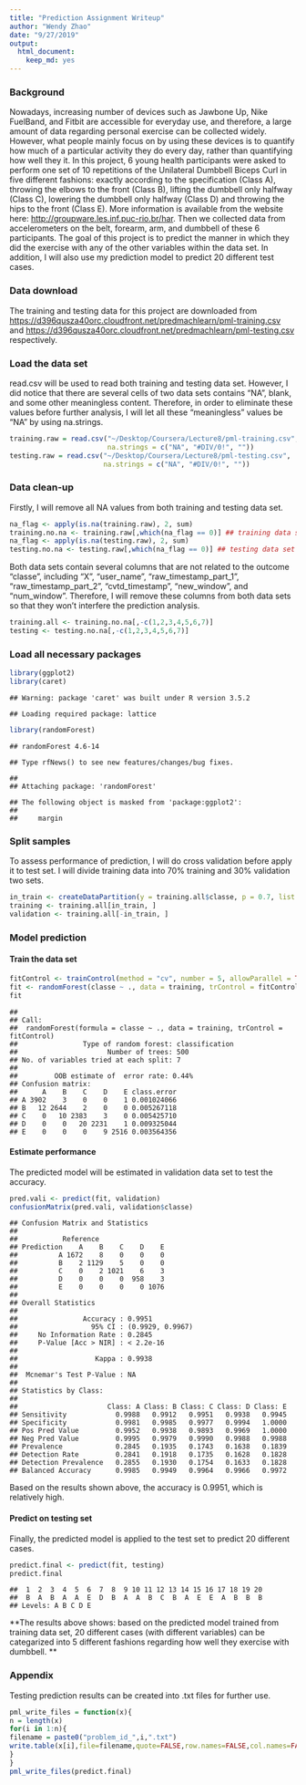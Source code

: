 ```yaml
---
title: "Prediction Assignment Writeup"
author: "Wendy Zhao"
date: "9/27/2019"
output: 
  html_document: 
    keep_md: yes
---
```




### Background 
Nowadays, increasing number of devices such as Jawbone Up, Nike FuelBand, and Fitbit are accessible for everyday use, and therefore, a large amount of data regarding personal exercise can be collected widely. However, what people mainly focus on by using these devices is to quantify how much of a particular activity they do every day, rather than quantifying how well they it. In this project, 6 young health participants were asked to perform one set of 10 repetitions of the Unilateral Dumbbell Biceps Curl in five different fashions: exactly according to the specification (Class A), throwing the elbows to the front (Class B), lifting the dumbbell only halfway (Class C), lowering the dumbbell only halfway (Class D) and throwing the hips to the front (Class E). More information is available from the website here: <http://groupware.les.inf.puc-rio.br/har>. Then we collected data from accelerometers on the belt, forearm, arm, and dumbbell of these 6 participants. The goal of this project is to predict the manner in which they did the exercise with any of the other variables within the data set. In addition, I will also use my prediction model to predict 20 different test cases.

### Data download 
The training and testing data for this project are downloaded from <https://d396qusza40orc.cloudfront.net/predmachlearn/pml-training.csv> and <https://d396qusza40orc.cloudfront.net/predmachlearn/pml-testing.csv> respectively. 

### Load the data set
read.csv will be used to read both training and testing data set. However, I did notice that there are several cells of two data sets contains “NA”, blank, and some other meaningless content. Therefore, in order to eliminate these values before further analysis, I will let all these “meaningless” values be “NA” by using na.strings. 

```r
training.raw = read.csv("~/Desktop/Coursera/Lecture8/pml-training.csv", 
                        na.strings = c("NA", "#DIV/0!", ""))
testing.raw = read.csv("~/Desktop/Coursera/Lecture8/pml-testing.csv", 
                       na.strings = c("NA", "#DIV/0!", ""))
```

### Data clean-up
Firstly, I will remove all NA values from both training and testing data set. 

```r
na_flag <- apply(is.na(training.raw), 2, sum)
training.no.na <- training.raw[,which(na_flag == 0)] ## training data set with no NA values
na_flag <- apply(is.na(testing.raw), 2, sum)
testing.no.na <- testing.raw[,which(na_flag == 0)] ## testing data set with no NA values
```

Both data sets contain several columns that are not related to the outcome “classe”, including “X”, “user_name”, “raw_timestamp_part_1”, “raw_timestamp_part_2”, “cvtd_timestamp”, “new_window”, and “num_window”. Therefore, I will remove these columns from both data sets so that they won’t interfere the prediction analysis. 

```r
training.all <- training.no.na[,-c(1,2,3,4,5,6,7)]
testing <- testing.no.na[,-c(1,2,3,4,5,6,7)]
```

### Load all necessary packages

```r
library(ggplot2)
library(caret)
```

```
## Warning: package 'caret' was built under R version 3.5.2
```

```
## Loading required package: lattice
```

```r
library(randomForest)
```

```
## randomForest 4.6-14
```

```
## Type rfNews() to see new features/changes/bug fixes.
```

```
## 
## Attaching package: 'randomForest'
```

```
## The following object is masked from 'package:ggplot2':
## 
##     margin
```

### Split samples
To assess performance of prediction, I will do cross validation before apply it to test set. I will divide training data into 70% training and 30% validation two sets.

```r
in_train <- createDataPartition(y = training.all$classe, p = 0.7, list = FALSE)
training <- training.all[in_train, ]
validation <- training.all[-in_train, ]
```

### Model prediction
#### Train the data set

```r
fitControl <- trainControl(method = "cv", number = 5, allowParallel = TRUE)
fit <- randomForest(classe ~ ., data = training, trControl = fitControl)
fit
```

```
## 
## Call:
##  randomForest(formula = classe ~ ., data = training, trControl = fitControl) 
##                Type of random forest: classification
##                      Number of trees: 500
## No. of variables tried at each split: 7
## 
##         OOB estimate of  error rate: 0.44%
## Confusion matrix:
##      A    B    C    D    E class.error
## A 3902    3    0    0    1 0.001024066
## B   12 2644    2    0    0 0.005267118
## C    0   10 2383    3    0 0.005425710
## D    0    0   20 2231    1 0.009325044
## E    0    0    0    9 2516 0.003564356
```

#### Estimate performance
The predicted model will be estimated in validation data set to test the accuracy.

```r
pred.vali <- predict(fit, validation)
confusionMatrix(pred.vali, validation$classe)
```

```
## Confusion Matrix and Statistics
## 
##           Reference
## Prediction    A    B    C    D    E
##          A 1672    8    0    0    0
##          B    2 1129    5    0    0
##          C    0    2 1021    6    3
##          D    0    0    0  958    3
##          E    0    0    0    0 1076
## 
## Overall Statistics
##                                           
##                Accuracy : 0.9951          
##                  95% CI : (0.9929, 0.9967)
##     No Information Rate : 0.2845          
##     P-Value [Acc > NIR] : < 2.2e-16       
##                                           
##                   Kappa : 0.9938          
##                                           
##  Mcnemar's Test P-Value : NA              
## 
## Statistics by Class:
## 
##                      Class: A Class: B Class: C Class: D Class: E
## Sensitivity            0.9988   0.9912   0.9951   0.9938   0.9945
## Specificity            0.9981   0.9985   0.9977   0.9994   1.0000
## Pos Pred Value         0.9952   0.9938   0.9893   0.9969   1.0000
## Neg Pred Value         0.9995   0.9979   0.9990   0.9988   0.9988
## Prevalence             0.2845   0.1935   0.1743   0.1638   0.1839
## Detection Rate         0.2841   0.1918   0.1735   0.1628   0.1828
## Detection Prevalence   0.2855   0.1930   0.1754   0.1633   0.1828
## Balanced Accuracy      0.9985   0.9949   0.9964   0.9966   0.9972
```
Based on the results shown above, the accuracy is 0.9951, which is relatively high.

#### Predict on testing set
Finally, the predicted model is applied to the test set to predict 20 different cases. 

```r
predict.final <- predict(fit, testing)
predict.final
```

```
##  1  2  3  4  5  6  7  8  9 10 11 12 13 14 15 16 17 18 19 20 
##  B  A  B  A  A  E  D  B  A  A  B  C  B  A  E  E  A  B  B  B 
## Levels: A B C D E
```
**The results above shows: based on the predicted model trained from training data set, 20 different cases (with different variables) can be categarized into 5 different fashions regarding how well they exercise with dumbbell. **

### Appendix
Testing prediction results can be created into .txt files for further use.

```r
pml_write_files = function(x){
n = length(x)
for(i in 1:n){
filename = paste0("problem_id_",i,".txt")
write.table(x[i],file=filename,quote=FALSE,row.names=FALSE,col.names=FALSE)
}
}
pml_write_files(predict.final)
```
